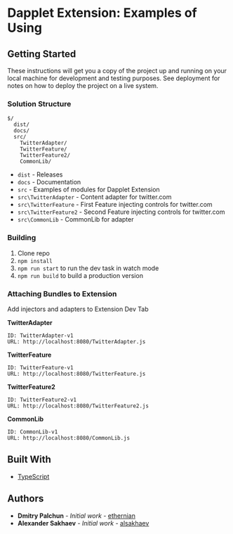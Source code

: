 # Dapplet Extension: Examples of Using

## Getting Started

These instructions will get you a copy of the project up and running on your local machine for development and testing purposes. See deployment for notes on how to deploy the project on a live system.

### Solution Structure

```
$/
  dist/
  docs/
  src/
    TwitterAdapter/
    TwitterFeature/
    TwitterFeature2/
    CommonLib/
```

- `dist` - Releases
- `docs` - Documentation
- `src` - Examples of modules for Dapplet Extension
- `src\TwitterAdapter` - Content adapter for twitter.com
- `src\TwitterFeature` - First Feature injecting controls for twitter.com
- `src\TwitterFeature2` - Second Feature injecting controls for twitter.com
- `src\CommonLib` - CommonLib for adapter

### Building

1.  Clone repo
2.  `npm install`
3.  `npm run start` to run the dev task in watch mode
4.  `npm run build` to build a production version

### Attaching Bundles to Extension
Add injectors and adapters to Extension Dev Tab

**TwitterAdapter**
```
ID: TwitterAdapter-v1
URL: http://localhost:8080/TwitterAdapter.js
```

**TwitterFeature**
```
ID: TwitterFeature-v1
URL: http://localhost:8080/TwitterFeature.js
```

**TwitterFeature2**
```
ID: TwitterFeature2-v1
URL: http://localhost:8080/TwitterFeature2.js
```

**CommonLib**
```
ID: CommonLib-v1
URL: http://localhost:8080/CommonLib.js
```

## Built With

* [TypeScript](https://www.typescriptlang.org/)

## Authors

* **Dmitry Palchun** - *Initial work* - [ethernian](https://github.com/ethernian)
* **Alexander Sakhaev** - *Initial work* - [alsakhaev](https://github.com/alsakhaev)

